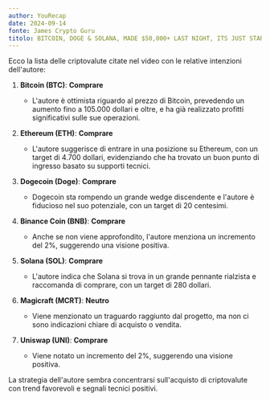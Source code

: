 ```yaml
---
author: YouRecap
date: 2024-09-14
fonte: James Crypto Guru
titolo: BITCOIN, DOGE & SOLANA, MADE $50,000+ LAST NIGHT, ITS JUST STARTING!!
---
```


Ecco la lista delle criptovalute citate nel video con le relative intenzioni dell'autore:

1. **Bitcoin (BTC)**: **Comprare**  
   - L'autore è ottimista riguardo al prezzo di Bitcoin, prevedendo un aumento fino a 105.000 dollari e oltre, e ha già realizzato profitti significativi sulle sue operazioni.

2. **Ethereum (ETH)**: **Comprare**  
   - L'autore suggerisce di entrare in una posizione su Ethereum, con un target di 4.700 dollari, evidenziando che ha trovato un buon punto di ingresso basato su supporti tecnici.

3. **Dogecoin (Doge)**: **Comprare**  
   - Dogecoin sta rompendo un grande wedge discendente e l'autore è fiducioso nel suo potenziale, con un target di 20 centesimi.

4. **Binance Coin (BNB)**: **Comprare**  
   - Anche se non viene approfondito, l'autore menziona un incremento del 2%, suggerendo una visione positiva.

5. **Solana (SOL)**: **Comprare**  
   - L'autore indica che Solana si trova in un grande pennante rialzista e raccomanda di comprare, con un target di 280 dollari.

6. **Magicraft (MCRT)**: **Neutro**  
   - Viene menzionato un traguardo raggiunto dal progetto, ma non ci sono indicazioni chiare di acquisto o vendita.

7. **Uniswap (UNI)**: **Comprare**  
   - Viene notato un incremento del 2%, suggerendo una visione positiva.

La strategia dell'autore sembra concentrarsi sull'acquisto di criptovalute con trend favorevoli e segnali tecnici positivi.
